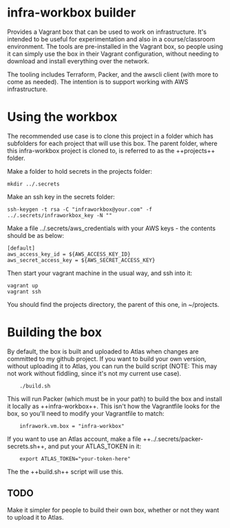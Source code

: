 # infra-workbox builder

Provides a Vagrant box that can be used to work on infrastructure. It's intended to be useful for experimentation and also in a course/classroom environment. The tools are pre-installed in the Vagrant box, so people using it can simply use the box in their Vagrant configuration, without needing to download and install everything over the network.

The tooling includes Terraform, Packer, and the awscli client (with more to come as needed). The intention is to support working with AWS infrastructure.


# Using the workbox

The recommended use case is to clone this project in a folder which has subfolders for each project that will use this box. The parent folder, where this infra-workbox project is cloned to, is referred to as the ++projects++ folder.

Make a folder to hold secrets in the projects folder:

    mkdir ../.secrets

Make an ssh key in the secrets folder:

    ssh-keygen -t rsa -C "infraworkbox@your.com" -f ../.secrets/infraworkbox_key -N ""

Make a file ../.secrets/aws_credentials with your AWS keys - the contents should be as below:

    [default]
    aws_access_key_id = ${AWS_ACCESS_KEY_ID}
    aws_secret_access_key = ${AWS_SECRET_ACCESS_KEY}


Then start your vagrant machine in the usual way, and ssh into it:

    vagrant up
    vagrant ssh

You should find the projects directory, the parent of this one, in ~/projects.


# Building the box

By default, the box is built and uploaded to Atlas when changes are committed to my github project. If you want to build your own version, without uploading it to Atlas, you can run the build script (NOTE: This may not work without fiddling, since it's not my current use case).

        ./build.sh

This will run Packer (which must be in your path) to build the box and install it locally as ++infra-workbox++. This isn't how the Vagrantfile looks for the box, so you'll need to modify your Vagrantfile to match:

        infrawork.vm.box = "infra-workbox"


If you want to use an Atlas account, make a file ++../.secrets/packer-secrets.sh++, and put your ATLAS_TOKEN in it:

        export ATLAS_TOKEN="your-token-here"

The the ++build.sh++ script will use this.


## TODO

Make it simpler for people to build their own box, whether or not they want to upload it to Atlas.



